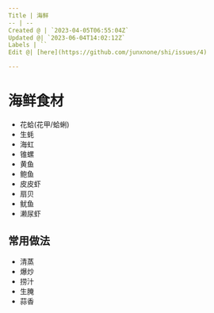 ```yaml
---
Title | 海鲜
-- | --
Created @ | `2023-04-05T06:55:04Z`
Updated @| `2023-06-04T14:02:12Z`
Labels | ``
Edit @| [here](https://github.com/junxnone/shi/issues/4)

---
```

# 海鲜食材

- 花蛤(花甲/蛤蜊)
- 生蚝
- 海虹
- 锥螺
- 黄鱼
- 鲍鱼
- 皮皮虾
- 扇贝
- 鱿鱼
- 濑尿虾

## 常用做法
- 清蒸
- 爆炒
- 捞汁
- 生腌
- 蒜香

